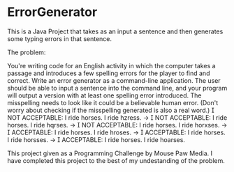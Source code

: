 # ErrorGenerator
This is a Java Project that takes as an input a sentence and then generates some typing errors in that sentence. 

The problem: 

You're writing code for an English activity in which the computer takes a passage and introduces a
few spelling errors for the player to find and correct. Write an error generator as a command-line
application.
The user should be able to input a sentence into the command line, and your program will output a
version with at least one spelling error introduced.
The misspelling needs to look like it could be a believable human error. (Don't worry about checking
if the misspelling generated is also a real word.)
 NOT ACCEPTABLE: I ride horses. I ride hzress. →
 NOT ACCEPTABLE: I ride horses. I ride hqrses. →
 NOT ACCEPTABLE: I ride horses. I ride horxses. →
 ACCEPTABLE: I ride horses. I ride hroses. →
 ACCEPTABLE: I ride horses. I ride horsses. →
 ACCEPTABLE: I ride horses. I ride hoarses.

This project given as a Programming Challenge by Mouse Paw Media. I have completed this project to the best of my undestanding of the problem. 